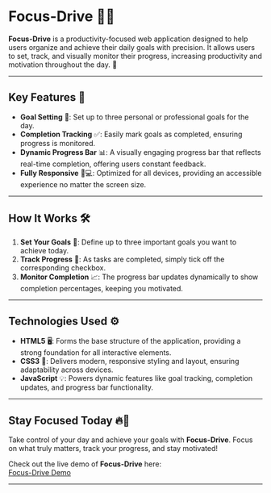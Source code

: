 # Focus-Drive 🎯📅

**Focus-Drive** is a productivity-focused web application designed to help users organize and achieve their daily goals with precision. It allows users to set, track, and visually monitor their progress, increasing productivity and motivation throughout the day. 🚀

---

## Key Features 🔑

- **Goal Setting** 📝: Set up to three personal or professional goals for the day.
- **Completion Tracking** ✅: Easily mark goals as completed, ensuring progress is monitored.
- **Dynamic Progress Bar** 📊: A visually engaging progress bar that reflects real-time completion, offering users constant feedback.
- **Fully Responsive** 📱💻: Optimized for all devices, providing an accessible experience no matter the screen size.

---

## How It Works 🛠️

1. **Set Your Goals** 📝: Define up to three important goals you want to achieve today.
2. **Track Progress** 🔄: As tasks are completed, simply tick off the corresponding checkbox.
3. **Monitor Completion** 📈: The progress bar updates dynamically to show completion percentages, keeping you motivated.

---

## Technologies Used ⚙️

- **HTML5** 🖥️: Forms the base structure of the application, providing a strong foundation for all interactive elements.
- **CSS3** 🎨: Delivers modern, responsive styling and layout, ensuring adaptability across devices.
- **JavaScript** 💡: Powers dynamic features like goal tracking, completion updates, and progress bar functionality.

---

## Stay Focused Today 🔥🌟

Take control of your day and achieve your goals with **Focus-Drive**. Focus on what truly matters, track your progress, and stay motivated!

Check out the live demo of **Focus-Drive** here:  
[Focus-Drive Demo](https://your-deployed-project-link.com)

---